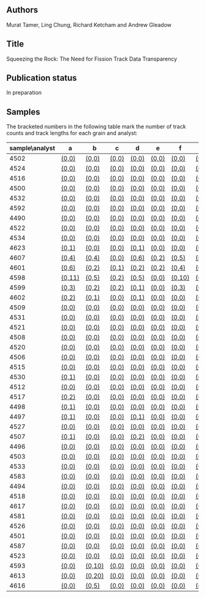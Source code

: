 ## Authors

Murat Tamer, Ling Chung, Richard Ketcham and Andrew Gleadow

## Title 

Squeezing the Rock: The Need for Fission Track Data Transparency

## Publication status

In preparation

## Samples

The bracketed numbers in the following table mark the number of track counts and track lengths for each grain and analyst:

| sample\\analyst |  a | b | c | d | e | f | g | h | i | j | k | l | m | n | o | p | q | r | s | t | u | v | w | x | y | z |
|-----------------|----|---|---|---|---|---|---|---|---|---|---|---|---|---|---|---|---|---|---|---|---|---|---|---|---|---|
4502 | [(0,0)](https://isoplotr.es.ucl.ac.uk/geochron@home/ftc/grain/4502/analyst/a/) | [(0,0)](https://isoplotr.es.ucl.ac.uk/geochron@home/ftc/grain/4502/analyst/NA/) | [(0,0)](https://isoplotr.es.ucl.ac.uk/geochron@home/ftc/grain/4502/analyst/NA/) | [(0,0)](https://isoplotr.es.ucl.ac.uk/geochron@home/ftc/grain/4502/analyst/NA/) | [(0,0)](https://isoplotr.es.ucl.ac.uk/geochron@home/ftc/grain/4502/analyst/NA/) | [(0,0)](https://isoplotr.es.ucl.ac.uk/geochron@home/ftc/grain/4502/analyst/NA/) | [(0,0)](https://isoplotr.es.ucl.ac.uk/geochron@home/ftc/grain/4502/analyst/NA/) | [(0,0)](https://isoplotr.es.ucl.ac.uk/geochron@home/ftc/grain/4502/analyst/NA/) | [(56,0)](https://isoplotr.es.ucl.ac.uk/geochron@home/ftc/grain/4502/analyst/NA/) | [(0,0)](https://isoplotr.es.ucl.ac.uk/geochron@home/ftc/grain/4502/analyst/NA/) | [(0,0)](https://isoplotr.es.ucl.ac.uk/geochron@home/ftc/grain/4502/analyst/NA/) | [(0,0)](https://isoplotr.es.ucl.ac.uk/geochron@home/ftc/grain/4502/analyst/NA/) | [(0,0)](https://isoplotr.es.ucl.ac.uk/geochron@home/ftc/grain/4502/analyst/NA/) | [(0,0)](https://isoplotr.es.ucl.ac.uk/geochron@home/ftc/grain/4502/analyst/NA/) | 
4524 | [(0,0)](https://isoplotr.es.ucl.ac.uk/geochron@home/ftc/grain/4524/analyst/a/) | [(0,0)](https://isoplotr.es.ucl.ac.uk/geochron@home/ftc/grain/4524/analyst/NA/) | [(0,0)](https://isoplotr.es.ucl.ac.uk/geochron@home/ftc/grain/4524/analyst/NA/) | [(0,0)](https://isoplotr.es.ucl.ac.uk/geochron@home/ftc/grain/4524/analyst/NA/) | [(0,0)](https://isoplotr.es.ucl.ac.uk/geochron@home/ftc/grain/4524/analyst/NA/) | [(0,0)](https://isoplotr.es.ucl.ac.uk/geochron@home/ftc/grain/4524/analyst/NA/) | [(0,0)](https://isoplotr.es.ucl.ac.uk/geochron@home/ftc/grain/4524/analyst/NA/) | [(0,0)](https://isoplotr.es.ucl.ac.uk/geochron@home/ftc/grain/4524/analyst/NA/) | [(13,0)](https://isoplotr.es.ucl.ac.uk/geochron@home/ftc/grain/4524/analyst/NA/) | [(0,0)](https://isoplotr.es.ucl.ac.uk/geochron@home/ftc/grain/4524/analyst/NA/) | [(0,0)](https://isoplotr.es.ucl.ac.uk/geochron@home/ftc/grain/4524/analyst/NA/) | [(0,0)](https://isoplotr.es.ucl.ac.uk/geochron@home/ftc/grain/4524/analyst/NA/) | [(0,0)](https://isoplotr.es.ucl.ac.uk/geochron@home/ftc/grain/4524/analyst/NA/) | [(0,0)](https://isoplotr.es.ucl.ac.uk/geochron@home/ftc/grain/4524/analyst/NA/) | 
4516 | [(0,0)](https://isoplotr.es.ucl.ac.uk/geochron@home/ftc/grain/4516/analyst/a/) | [(0,0)](https://isoplotr.es.ucl.ac.uk/geochron@home/ftc/grain/4516/analyst/NA/) | [(0,0)](https://isoplotr.es.ucl.ac.uk/geochron@home/ftc/grain/4516/analyst/NA/) | [(0,0)](https://isoplotr.es.ucl.ac.uk/geochron@home/ftc/grain/4516/analyst/NA/) | [(0,0)](https://isoplotr.es.ucl.ac.uk/geochron@home/ftc/grain/4516/analyst/NA/) | [(0,0)](https://isoplotr.es.ucl.ac.uk/geochron@home/ftc/grain/4516/analyst/NA/) | [(0,0)](https://isoplotr.es.ucl.ac.uk/geochron@home/ftc/grain/4516/analyst/NA/) | [(0,0)](https://isoplotr.es.ucl.ac.uk/geochron@home/ftc/grain/4516/analyst/NA/) | [(52,0)](https://isoplotr.es.ucl.ac.uk/geochron@home/ftc/grain/4516/analyst/NA/) | [(0,0)](https://isoplotr.es.ucl.ac.uk/geochron@home/ftc/grain/4516/analyst/NA/) | [(0,0)](https://isoplotr.es.ucl.ac.uk/geochron@home/ftc/grain/4516/analyst/NA/) | [(0,0)](https://isoplotr.es.ucl.ac.uk/geochron@home/ftc/grain/4516/analyst/NA/) | [(0,0)](https://isoplotr.es.ucl.ac.uk/geochron@home/ftc/grain/4516/analyst/NA/) | [(0,0)](https://isoplotr.es.ucl.ac.uk/geochron@home/ftc/grain/4516/analyst/NA/) | 
4500 | [(0,0)](https://isoplotr.es.ucl.ac.uk/geochron@home/ftc/grain/4500/analyst/a/) | [(0,0)](https://isoplotr.es.ucl.ac.uk/geochron@home/ftc/grain/4500/analyst/NA/) | [(0,0)](https://isoplotr.es.ucl.ac.uk/geochron@home/ftc/grain/4500/analyst/NA/) | [(0,0)](https://isoplotr.es.ucl.ac.uk/geochron@home/ftc/grain/4500/analyst/NA/) | [(0,0)](https://isoplotr.es.ucl.ac.uk/geochron@home/ftc/grain/4500/analyst/NA/) | [(0,0)](https://isoplotr.es.ucl.ac.uk/geochron@home/ftc/grain/4500/analyst/NA/) | [(0,0)](https://isoplotr.es.ucl.ac.uk/geochron@home/ftc/grain/4500/analyst/NA/) | [(0,0)](https://isoplotr.es.ucl.ac.uk/geochron@home/ftc/grain/4500/analyst/NA/) | [(35,0)](https://isoplotr.es.ucl.ac.uk/geochron@home/ftc/grain/4500/analyst/NA/) | [(0,0)](https://isoplotr.es.ucl.ac.uk/geochron@home/ftc/grain/4500/analyst/NA/) | [(0,0)](https://isoplotr.es.ucl.ac.uk/geochron@home/ftc/grain/4500/analyst/NA/) | [(0,0)](https://isoplotr.es.ucl.ac.uk/geochron@home/ftc/grain/4500/analyst/NA/) | [(0,0)](https://isoplotr.es.ucl.ac.uk/geochron@home/ftc/grain/4500/analyst/NA/) | [(0,0)](https://isoplotr.es.ucl.ac.uk/geochron@home/ftc/grain/4500/analyst/NA/) | 
4532 | [(0,0)](https://isoplotr.es.ucl.ac.uk/geochron@home/ftc/grain/4532/analyst/a/) | [(0,0)](https://isoplotr.es.ucl.ac.uk/geochron@home/ftc/grain/4532/analyst/NA/) | [(0,0)](https://isoplotr.es.ucl.ac.uk/geochron@home/ftc/grain/4532/analyst/NA/) | [(0,0)](https://isoplotr.es.ucl.ac.uk/geochron@home/ftc/grain/4532/analyst/NA/) | [(0,0)](https://isoplotr.es.ucl.ac.uk/geochron@home/ftc/grain/4532/analyst/NA/) | [(0,0)](https://isoplotr.es.ucl.ac.uk/geochron@home/ftc/grain/4532/analyst/NA/) | [(0,0)](https://isoplotr.es.ucl.ac.uk/geochron@home/ftc/grain/4532/analyst/NA/) | [(0,0)](https://isoplotr.es.ucl.ac.uk/geochron@home/ftc/grain/4532/analyst/NA/) | [(23,0)](https://isoplotr.es.ucl.ac.uk/geochron@home/ftc/grain/4532/analyst/NA/) | [(0,0)](https://isoplotr.es.ucl.ac.uk/geochron@home/ftc/grain/4532/analyst/NA/) | [(0,0)](https://isoplotr.es.ucl.ac.uk/geochron@home/ftc/grain/4532/analyst/NA/) | [(0,0)](https://isoplotr.es.ucl.ac.uk/geochron@home/ftc/grain/4532/analyst/NA/) | [(0,0)](https://isoplotr.es.ucl.ac.uk/geochron@home/ftc/grain/4532/analyst/NA/) | [(0,0)](https://isoplotr.es.ucl.ac.uk/geochron@home/ftc/grain/4532/analyst/NA/) | 
4592 | [(0,0)](https://isoplotr.es.ucl.ac.uk/geochron@home/ftc/grain/4592/analyst/a/) | [(0,0)](https://isoplotr.es.ucl.ac.uk/geochron@home/ftc/grain/4592/analyst/NA/) | [(0,0)](https://isoplotr.es.ucl.ac.uk/geochron@home/ftc/grain/4592/analyst/NA/) | [(0,0)](https://isoplotr.es.ucl.ac.uk/geochron@home/ftc/grain/4592/analyst/NA/) | [(0,0)](https://isoplotr.es.ucl.ac.uk/geochron@home/ftc/grain/4592/analyst/NA/) | [(0,0)](https://isoplotr.es.ucl.ac.uk/geochron@home/ftc/grain/4592/analyst/NA/) | [(0,0)](https://isoplotr.es.ucl.ac.uk/geochron@home/ftc/grain/4592/analyst/NA/) | [(0,0)](https://isoplotr.es.ucl.ac.uk/geochron@home/ftc/grain/4592/analyst/NA/) | [(38,0)](https://isoplotr.es.ucl.ac.uk/geochron@home/ftc/grain/4592/analyst/NA/) | [(0,0)](https://isoplotr.es.ucl.ac.uk/geochron@home/ftc/grain/4592/analyst/NA/) | [(0,0)](https://isoplotr.es.ucl.ac.uk/geochron@home/ftc/grain/4592/analyst/NA/) | [(0,0)](https://isoplotr.es.ucl.ac.uk/geochron@home/ftc/grain/4592/analyst/NA/) | [(0,0)](https://isoplotr.es.ucl.ac.uk/geochron@home/ftc/grain/4592/analyst/NA/) | [(0,0)](https://isoplotr.es.ucl.ac.uk/geochron@home/ftc/grain/4592/analyst/NA/) | 
4490 | [(0,0)](https://isoplotr.es.ucl.ac.uk/geochron@home/ftc/grain/4490/analyst/a/) | [(0,0)](https://isoplotr.es.ucl.ac.uk/geochron@home/ftc/grain/4490/analyst/NA/) | [(0,0)](https://isoplotr.es.ucl.ac.uk/geochron@home/ftc/grain/4490/analyst/NA/) | [(0,0)](https://isoplotr.es.ucl.ac.uk/geochron@home/ftc/grain/4490/analyst/NA/) | [(0,0)](https://isoplotr.es.ucl.ac.uk/geochron@home/ftc/grain/4490/analyst/NA/) | [(0,0)](https://isoplotr.es.ucl.ac.uk/geochron@home/ftc/grain/4490/analyst/NA/) | [(0,0)](https://isoplotr.es.ucl.ac.uk/geochron@home/ftc/grain/4490/analyst/NA/) | [(0,0)](https://isoplotr.es.ucl.ac.uk/geochron@home/ftc/grain/4490/analyst/NA/) | [(69,0)](https://isoplotr.es.ucl.ac.uk/geochron@home/ftc/grain/4490/analyst/NA/) | [(0,0)](https://isoplotr.es.ucl.ac.uk/geochron@home/ftc/grain/4490/analyst/NA/) | [(0,0)](https://isoplotr.es.ucl.ac.uk/geochron@home/ftc/grain/4490/analyst/NA/) | [(0,0)](https://isoplotr.es.ucl.ac.uk/geochron@home/ftc/grain/4490/analyst/NA/) | [(0,0)](https://isoplotr.es.ucl.ac.uk/geochron@home/ftc/grain/4490/analyst/NA/) | [(0,0)](https://isoplotr.es.ucl.ac.uk/geochron@home/ftc/grain/4490/analyst/NA/) | 
4522 | [(0,0)](https://isoplotr.es.ucl.ac.uk/geochron@home/ftc/grain/4522/analyst/a/) | [(0,0)](https://isoplotr.es.ucl.ac.uk/geochron@home/ftc/grain/4522/analyst/NA/) | [(0,0)](https://isoplotr.es.ucl.ac.uk/geochron@home/ftc/grain/4522/analyst/NA/) | [(0,0)](https://isoplotr.es.ucl.ac.uk/geochron@home/ftc/grain/4522/analyst/NA/) | [(0,0)](https://isoplotr.es.ucl.ac.uk/geochron@home/ftc/grain/4522/analyst/NA/) | [(0,0)](https://isoplotr.es.ucl.ac.uk/geochron@home/ftc/grain/4522/analyst/NA/) | [(0,0)](https://isoplotr.es.ucl.ac.uk/geochron@home/ftc/grain/4522/analyst/NA/) | [(0,0)](https://isoplotr.es.ucl.ac.uk/geochron@home/ftc/grain/4522/analyst/NA/) | [(19,0)](https://isoplotr.es.ucl.ac.uk/geochron@home/ftc/grain/4522/analyst/NA/) | [(0,0)](https://isoplotr.es.ucl.ac.uk/geochron@home/ftc/grain/4522/analyst/NA/) | [(0,0)](https://isoplotr.es.ucl.ac.uk/geochron@home/ftc/grain/4522/analyst/NA/) | [(0,0)](https://isoplotr.es.ucl.ac.uk/geochron@home/ftc/grain/4522/analyst/NA/) | [(0,0)](https://isoplotr.es.ucl.ac.uk/geochron@home/ftc/grain/4522/analyst/NA/) | [(0,0)](https://isoplotr.es.ucl.ac.uk/geochron@home/ftc/grain/4522/analyst/NA/) | 
4534 | [(0,0)](https://isoplotr.es.ucl.ac.uk/geochron@home/ftc/grain/4534/analyst/a/) | [(0,0)](https://isoplotr.es.ucl.ac.uk/geochron@home/ftc/grain/4534/analyst/NA/) | [(0,0)](https://isoplotr.es.ucl.ac.uk/geochron@home/ftc/grain/4534/analyst/NA/) | [(0,0)](https://isoplotr.es.ucl.ac.uk/geochron@home/ftc/grain/4534/analyst/NA/) | [(0,0)](https://isoplotr.es.ucl.ac.uk/geochron@home/ftc/grain/4534/analyst/NA/) | [(0,0)](https://isoplotr.es.ucl.ac.uk/geochron@home/ftc/grain/4534/analyst/NA/) | [(0,0)](https://isoplotr.es.ucl.ac.uk/geochron@home/ftc/grain/4534/analyst/NA/) | [(0,0)](https://isoplotr.es.ucl.ac.uk/geochron@home/ftc/grain/4534/analyst/NA/) | [(43,0)](https://isoplotr.es.ucl.ac.uk/geochron@home/ftc/grain/4534/analyst/NA/) | [(0,0)](https://isoplotr.es.ucl.ac.uk/geochron@home/ftc/grain/4534/analyst/NA/) | [(0,0)](https://isoplotr.es.ucl.ac.uk/geochron@home/ftc/grain/4534/analyst/NA/) | [(0,0)](https://isoplotr.es.ucl.ac.uk/geochron@home/ftc/grain/4534/analyst/NA/) | [(0,0)](https://isoplotr.es.ucl.ac.uk/geochron@home/ftc/grain/4534/analyst/NA/) | [(0,0)](https://isoplotr.es.ucl.ac.uk/geochron@home/ftc/grain/4534/analyst/NA/) | 
4623 | [(0,1)](https://isoplotr.es.ucl.ac.uk/geochron@home/ftc/grain/4623/analyst/a/) | [(0,0)](https://isoplotr.es.ucl.ac.uk/geochron@home/ftc/grain/4623/analyst/NA/) | [(0,0)](https://isoplotr.es.ucl.ac.uk/geochron@home/ftc/grain/4623/analyst/NA/) | [(0,1)](https://isoplotr.es.ucl.ac.uk/geochron@home/ftc/grain/4623/analyst/NA/) | [(0,0)](https://isoplotr.es.ucl.ac.uk/geochron@home/ftc/grain/4623/analyst/NA/) | [(0,0)](https://isoplotr.es.ucl.ac.uk/geochron@home/ftc/grain/4623/analyst/NA/) | [(0,0)](https://isoplotr.es.ucl.ac.uk/geochron@home/ftc/grain/4623/analyst/NA/) | [(0,0)](https://isoplotr.es.ucl.ac.uk/geochron@home/ftc/grain/4623/analyst/NA/) | [(51,0)](https://isoplotr.es.ucl.ac.uk/geochron@home/ftc/grain/4623/analyst/NA/) | [(0,0)](https://isoplotr.es.ucl.ac.uk/geochron@home/ftc/grain/4623/analyst/NA/) | [(0,0)](https://isoplotr.es.ucl.ac.uk/geochron@home/ftc/grain/4623/analyst/NA/) | [(0,0)](https://isoplotr.es.ucl.ac.uk/geochron@home/ftc/grain/4623/analyst/NA/) | [(0,0)](https://isoplotr.es.ucl.ac.uk/geochron@home/ftc/grain/4623/analyst/NA/) | [(0,0)](https://isoplotr.es.ucl.ac.uk/geochron@home/ftc/grain/4623/analyst/NA/) | 
4607 | [(0,4)](https://isoplotr.es.ucl.ac.uk/geochron@home/ftc/grain/4607/analyst/a/) | [(0,4)](https://isoplotr.es.ucl.ac.uk/geochron@home/ftc/grain/4607/analyst/NA/) | [(0,0)](https://isoplotr.es.ucl.ac.uk/geochron@home/ftc/grain/4607/analyst/NA/) | [(0,6)](https://isoplotr.es.ucl.ac.uk/geochron@home/ftc/grain/4607/analyst/NA/) | [(0,2)](https://isoplotr.es.ucl.ac.uk/geochron@home/ftc/grain/4607/analyst/NA/) | [(0,5)](https://isoplotr.es.ucl.ac.uk/geochron@home/ftc/grain/4607/analyst/NA/) | [(0,5)](https://isoplotr.es.ucl.ac.uk/geochron@home/ftc/grain/4607/analyst/NA/) | [(0,7)](https://isoplotr.es.ucl.ac.uk/geochron@home/ftc/grain/4607/analyst/NA/) | [(0,6)](https://isoplotr.es.ucl.ac.uk/geochron@home/ftc/grain/4607/analyst/NA/) | [(0,3)](https://isoplotr.es.ucl.ac.uk/geochron@home/ftc/grain/4607/analyst/NA/) | [(0,23)](https://isoplotr.es.ucl.ac.uk/geochron@home/ftc/grain/4607/analyst/NA/) | [(0,4)](https://isoplotr.es.ucl.ac.uk/geochron@home/ftc/grain/4607/analyst/NA/) | [(0,1)](https://isoplotr.es.ucl.ac.uk/geochron@home/ftc/grain/4607/analyst/NA/) | [(0,10)](https://isoplotr.es.ucl.ac.uk/geochron@home/ftc/grain/4607/analyst/NA/) | 
4601 | [(0,6)](https://isoplotr.es.ucl.ac.uk/geochron@home/ftc/grain/4601/analyst/a/) | [(0,2)](https://isoplotr.es.ucl.ac.uk/geochron@home/ftc/grain/4601/analyst/NA/) | [(0,1)](https://isoplotr.es.ucl.ac.uk/geochron@home/ftc/grain/4601/analyst/NA/) | [(0,2)](https://isoplotr.es.ucl.ac.uk/geochron@home/ftc/grain/4601/analyst/NA/) | [(0,2)](https://isoplotr.es.ucl.ac.uk/geochron@home/ftc/grain/4601/analyst/NA/) | [(0,4)](https://isoplotr.es.ucl.ac.uk/geochron@home/ftc/grain/4601/analyst/NA/) | [(0,3)](https://isoplotr.es.ucl.ac.uk/geochron@home/ftc/grain/4601/analyst/NA/) | [(0,3)](https://isoplotr.es.ucl.ac.uk/geochron@home/ftc/grain/4601/analyst/NA/) | [(0,2)](https://isoplotr.es.ucl.ac.uk/geochron@home/ftc/grain/4601/analyst/NA/) | [(0,1)](https://isoplotr.es.ucl.ac.uk/geochron@home/ftc/grain/4601/analyst/NA/) | [(0,15)](https://isoplotr.es.ucl.ac.uk/geochron@home/ftc/grain/4601/analyst/NA/) | [(0,4)](https://isoplotr.es.ucl.ac.uk/geochron@home/ftc/grain/4601/analyst/NA/) | [(0,1)](https://isoplotr.es.ucl.ac.uk/geochron@home/ftc/grain/4601/analyst/NA/) | [(0,6)](https://isoplotr.es.ucl.ac.uk/geochron@home/ftc/grain/4601/analyst/NA/) | 
4598 | [(0,11)](https://isoplotr.es.ucl.ac.uk/geochron@home/ftc/grain/4598/analyst/a/) | [(0,5)](https://isoplotr.es.ucl.ac.uk/geochron@home/ftc/grain/4598/analyst/NA/) | [(0,2)](https://isoplotr.es.ucl.ac.uk/geochron@home/ftc/grain/4598/analyst/NA/) | [(0,5)](https://isoplotr.es.ucl.ac.uk/geochron@home/ftc/grain/4598/analyst/NA/) | [(0,0)](https://isoplotr.es.ucl.ac.uk/geochron@home/ftc/grain/4598/analyst/NA/) | [(0,10)](https://isoplotr.es.ucl.ac.uk/geochron@home/ftc/grain/4598/analyst/NA/) | [(0,4)](https://isoplotr.es.ucl.ac.uk/geochron@home/ftc/grain/4598/analyst/NA/) | [(0,4)](https://isoplotr.es.ucl.ac.uk/geochron@home/ftc/grain/4598/analyst/NA/) | [(0,3)](https://isoplotr.es.ucl.ac.uk/geochron@home/ftc/grain/4598/analyst/NA/) | [(0,2)](https://isoplotr.es.ucl.ac.uk/geochron@home/ftc/grain/4598/analyst/NA/) | [(0,21)](https://isoplotr.es.ucl.ac.uk/geochron@home/ftc/grain/4598/analyst/NA/) | [(0,5)](https://isoplotr.es.ucl.ac.uk/geochron@home/ftc/grain/4598/analyst/NA/) | [(0,3)](https://isoplotr.es.ucl.ac.uk/geochron@home/ftc/grain/4598/analyst/NA/) | [(0,8)](https://isoplotr.es.ucl.ac.uk/geochron@home/ftc/grain/4598/analyst/NA/) | 
4599 | [(0,3)](https://isoplotr.es.ucl.ac.uk/geochron@home/ftc/grain/4599/analyst/a/) | [(0,2)](https://isoplotr.es.ucl.ac.uk/geochron@home/ftc/grain/4599/analyst/NA/) | [(0,2)](https://isoplotr.es.ucl.ac.uk/geochron@home/ftc/grain/4599/analyst/NA/) | [(0,1)](https://isoplotr.es.ucl.ac.uk/geochron@home/ftc/grain/4599/analyst/NA/) | [(0,0)](https://isoplotr.es.ucl.ac.uk/geochron@home/ftc/grain/4599/analyst/NA/) | [(0,3)](https://isoplotr.es.ucl.ac.uk/geochron@home/ftc/grain/4599/analyst/NA/) | [(0,2)](https://isoplotr.es.ucl.ac.uk/geochron@home/ftc/grain/4599/analyst/NA/) | [(0,2)](https://isoplotr.es.ucl.ac.uk/geochron@home/ftc/grain/4599/analyst/NA/) | [(57,2)](https://isoplotr.es.ucl.ac.uk/geochron@home/ftc/grain/4599/analyst/NA/) | [(0,3)](https://isoplotr.es.ucl.ac.uk/geochron@home/ftc/grain/4599/analyst/NA/) | [(0,0)](https://isoplotr.es.ucl.ac.uk/geochron@home/ftc/grain/4599/analyst/NA/) | [(0,4)](https://isoplotr.es.ucl.ac.uk/geochron@home/ftc/grain/4599/analyst/NA/) | [(0,1)](https://isoplotr.es.ucl.ac.uk/geochron@home/ftc/grain/4599/analyst/NA/) | [(0,3)](https://isoplotr.es.ucl.ac.uk/geochron@home/ftc/grain/4599/analyst/NA/) | 
4602 | [(0,2)](https://isoplotr.es.ucl.ac.uk/geochron@home/ftc/grain/4602/analyst/a/) | [(0,1)](https://isoplotr.es.ucl.ac.uk/geochron@home/ftc/grain/4602/analyst/NA/) | [(0,0)](https://isoplotr.es.ucl.ac.uk/geochron@home/ftc/grain/4602/analyst/NA/) | [(0,1)](https://isoplotr.es.ucl.ac.uk/geochron@home/ftc/grain/4602/analyst/NA/) | [(0,0)](https://isoplotr.es.ucl.ac.uk/geochron@home/ftc/grain/4602/analyst/NA/) | [(0,0)](https://isoplotr.es.ucl.ac.uk/geochron@home/ftc/grain/4602/analyst/NA/) | [(0,1)](https://isoplotr.es.ucl.ac.uk/geochron@home/ftc/grain/4602/analyst/NA/) | [(0,0)](https://isoplotr.es.ucl.ac.uk/geochron@home/ftc/grain/4602/analyst/NA/) | [(152,0)](https://isoplotr.es.ucl.ac.uk/geochron@home/ftc/grain/4602/analyst/NA/) | [(0,0)](https://isoplotr.es.ucl.ac.uk/geochron@home/ftc/grain/4602/analyst/NA/) | [(0,6)](https://isoplotr.es.ucl.ac.uk/geochron@home/ftc/grain/4602/analyst/NA/) | [(0,1)](https://isoplotr.es.ucl.ac.uk/geochron@home/ftc/grain/4602/analyst/NA/) | [(0,0)](https://isoplotr.es.ucl.ac.uk/geochron@home/ftc/grain/4602/analyst/NA/) | [(0,4)](https://isoplotr.es.ucl.ac.uk/geochron@home/ftc/grain/4602/analyst/NA/) | 
4509 | [(0,0)](https://isoplotr.es.ucl.ac.uk/geochron@home/ftc/grain/4509/analyst/a/) | [(0,0)](https://isoplotr.es.ucl.ac.uk/geochron@home/ftc/grain/4509/analyst/NA/) | [(0,0)](https://isoplotr.es.ucl.ac.uk/geochron@home/ftc/grain/4509/analyst/NA/) | [(0,0)](https://isoplotr.es.ucl.ac.uk/geochron@home/ftc/grain/4509/analyst/NA/) | [(0,0)](https://isoplotr.es.ucl.ac.uk/geochron@home/ftc/grain/4509/analyst/NA/) | [(0,0)](https://isoplotr.es.ucl.ac.uk/geochron@home/ftc/grain/4509/analyst/NA/) | [(0,0)](https://isoplotr.es.ucl.ac.uk/geochron@home/ftc/grain/4509/analyst/NA/) | [(0,0)](https://isoplotr.es.ucl.ac.uk/geochron@home/ftc/grain/4509/analyst/NA/) | [(84,0)](https://isoplotr.es.ucl.ac.uk/geochron@home/ftc/grain/4509/analyst/NA/) | [(0,0)](https://isoplotr.es.ucl.ac.uk/geochron@home/ftc/grain/4509/analyst/NA/) | [(0,0)](https://isoplotr.es.ucl.ac.uk/geochron@home/ftc/grain/4509/analyst/NA/) | [(0,0)](https://isoplotr.es.ucl.ac.uk/geochron@home/ftc/grain/4509/analyst/NA/) | [(0,0)](https://isoplotr.es.ucl.ac.uk/geochron@home/ftc/grain/4509/analyst/NA/) | [(0,0)](https://isoplotr.es.ucl.ac.uk/geochron@home/ftc/grain/4509/analyst/NA/) | 
4531 | [(0,0)](https://isoplotr.es.ucl.ac.uk/geochron@home/ftc/grain/4531/analyst/a/) | [(0,0)](https://isoplotr.es.ucl.ac.uk/geochron@home/ftc/grain/4531/analyst/NA/) | [(0,0)](https://isoplotr.es.ucl.ac.uk/geochron@home/ftc/grain/4531/analyst/NA/) | [(0,0)](https://isoplotr.es.ucl.ac.uk/geochron@home/ftc/grain/4531/analyst/NA/) | [(0,0)](https://isoplotr.es.ucl.ac.uk/geochron@home/ftc/grain/4531/analyst/NA/) | [(0,0)](https://isoplotr.es.ucl.ac.uk/geochron@home/ftc/grain/4531/analyst/NA/) | [(0,0)](https://isoplotr.es.ucl.ac.uk/geochron@home/ftc/grain/4531/analyst/NA/) | [(0,0)](https://isoplotr.es.ucl.ac.uk/geochron@home/ftc/grain/4531/analyst/NA/) | [(36,0)](https://isoplotr.es.ucl.ac.uk/geochron@home/ftc/grain/4531/analyst/NA/) | [(0,0)](https://isoplotr.es.ucl.ac.uk/geochron@home/ftc/grain/4531/analyst/NA/) | [(0,0)](https://isoplotr.es.ucl.ac.uk/geochron@home/ftc/grain/4531/analyst/NA/) | [(0,0)](https://isoplotr.es.ucl.ac.uk/geochron@home/ftc/grain/4531/analyst/NA/) | [(0,0)](https://isoplotr.es.ucl.ac.uk/geochron@home/ftc/grain/4531/analyst/NA/) | [(0,0)](https://isoplotr.es.ucl.ac.uk/geochron@home/ftc/grain/4531/analyst/NA/) | 
4521 | [(0,0)](https://isoplotr.es.ucl.ac.uk/geochron@home/ftc/grain/4521/analyst/a/) | [(0,0)](https://isoplotr.es.ucl.ac.uk/geochron@home/ftc/grain/4521/analyst/NA/) | [(0,0)](https://isoplotr.es.ucl.ac.uk/geochron@home/ftc/grain/4521/analyst/NA/) | [(0,0)](https://isoplotr.es.ucl.ac.uk/geochron@home/ftc/grain/4521/analyst/NA/) | [(0,0)](https://isoplotr.es.ucl.ac.uk/geochron@home/ftc/grain/4521/analyst/NA/) | [(0,0)](https://isoplotr.es.ucl.ac.uk/geochron@home/ftc/grain/4521/analyst/NA/) | [(0,0)](https://isoplotr.es.ucl.ac.uk/geochron@home/ftc/grain/4521/analyst/NA/) | [(0,0)](https://isoplotr.es.ucl.ac.uk/geochron@home/ftc/grain/4521/analyst/NA/) | [(27,0)](https://isoplotr.es.ucl.ac.uk/geochron@home/ftc/grain/4521/analyst/NA/) | [(0,0)](https://isoplotr.es.ucl.ac.uk/geochron@home/ftc/grain/4521/analyst/NA/) | [(0,0)](https://isoplotr.es.ucl.ac.uk/geochron@home/ftc/grain/4521/analyst/NA/) | [(0,0)](https://isoplotr.es.ucl.ac.uk/geochron@home/ftc/grain/4521/analyst/NA/) | [(0,0)](https://isoplotr.es.ucl.ac.uk/geochron@home/ftc/grain/4521/analyst/NA/) | [(0,0)](https://isoplotr.es.ucl.ac.uk/geochron@home/ftc/grain/4521/analyst/NA/) | 
4508 | [(0,0)](https://isoplotr.es.ucl.ac.uk/geochron@home/ftc/grain/4508/analyst/a/) | [(0,0)](https://isoplotr.es.ucl.ac.uk/geochron@home/ftc/grain/4508/analyst/NA/) | [(0,0)](https://isoplotr.es.ucl.ac.uk/geochron@home/ftc/grain/4508/analyst/NA/) | [(0,0)](https://isoplotr.es.ucl.ac.uk/geochron@home/ftc/grain/4508/analyst/NA/) | [(0,0)](https://isoplotr.es.ucl.ac.uk/geochron@home/ftc/grain/4508/analyst/NA/) | [(0,0)](https://isoplotr.es.ucl.ac.uk/geochron@home/ftc/grain/4508/analyst/NA/) | [(0,0)](https://isoplotr.es.ucl.ac.uk/geochron@home/ftc/grain/4508/analyst/NA/) | [(0,0)](https://isoplotr.es.ucl.ac.uk/geochron@home/ftc/grain/4508/analyst/NA/) | [(75,0)](https://isoplotr.es.ucl.ac.uk/geochron@home/ftc/grain/4508/analyst/NA/) | [(0,0)](https://isoplotr.es.ucl.ac.uk/geochron@home/ftc/grain/4508/analyst/NA/) | [(0,0)](https://isoplotr.es.ucl.ac.uk/geochron@home/ftc/grain/4508/analyst/NA/) | [(0,0)](https://isoplotr.es.ucl.ac.uk/geochron@home/ftc/grain/4508/analyst/NA/) | [(0,0)](https://isoplotr.es.ucl.ac.uk/geochron@home/ftc/grain/4508/analyst/NA/) | [(0,0)](https://isoplotr.es.ucl.ac.uk/geochron@home/ftc/grain/4508/analyst/NA/) | 
4520 | [(0,0)](https://isoplotr.es.ucl.ac.uk/geochron@home/ftc/grain/4520/analyst/a/) | [(0,0)](https://isoplotr.es.ucl.ac.uk/geochron@home/ftc/grain/4520/analyst/NA/) | [(0,0)](https://isoplotr.es.ucl.ac.uk/geochron@home/ftc/grain/4520/analyst/NA/) | [(0,0)](https://isoplotr.es.ucl.ac.uk/geochron@home/ftc/grain/4520/analyst/NA/) | [(0,0)](https://isoplotr.es.ucl.ac.uk/geochron@home/ftc/grain/4520/analyst/NA/) | [(0,0)](https://isoplotr.es.ucl.ac.uk/geochron@home/ftc/grain/4520/analyst/NA/) | [(0,0)](https://isoplotr.es.ucl.ac.uk/geochron@home/ftc/grain/4520/analyst/NA/) | [(0,0)](https://isoplotr.es.ucl.ac.uk/geochron@home/ftc/grain/4520/analyst/NA/) | [(29,0)](https://isoplotr.es.ucl.ac.uk/geochron@home/ftc/grain/4520/analyst/NA/) | [(0,0)](https://isoplotr.es.ucl.ac.uk/geochron@home/ftc/grain/4520/analyst/NA/) | [(0,0)](https://isoplotr.es.ucl.ac.uk/geochron@home/ftc/grain/4520/analyst/NA/) | [(0,0)](https://isoplotr.es.ucl.ac.uk/geochron@home/ftc/grain/4520/analyst/NA/) | [(0,0)](https://isoplotr.es.ucl.ac.uk/geochron@home/ftc/grain/4520/analyst/NA/) | [(0,0)](https://isoplotr.es.ucl.ac.uk/geochron@home/ftc/grain/4520/analyst/NA/) | 
4506 | [(0,0)](https://isoplotr.es.ucl.ac.uk/geochron@home/ftc/grain/4506/analyst/a/) | [(0,0)](https://isoplotr.es.ucl.ac.uk/geochron@home/ftc/grain/4506/analyst/NA/) | [(0,0)](https://isoplotr.es.ucl.ac.uk/geochron@home/ftc/grain/4506/analyst/NA/) | [(0,0)](https://isoplotr.es.ucl.ac.uk/geochron@home/ftc/grain/4506/analyst/NA/) | [(0,0)](https://isoplotr.es.ucl.ac.uk/geochron@home/ftc/grain/4506/analyst/NA/) | [(0,0)](https://isoplotr.es.ucl.ac.uk/geochron@home/ftc/grain/4506/analyst/NA/) | [(0,0)](https://isoplotr.es.ucl.ac.uk/geochron@home/ftc/grain/4506/analyst/NA/) | [(0,0)](https://isoplotr.es.ucl.ac.uk/geochron@home/ftc/grain/4506/analyst/NA/) | [(53,0)](https://isoplotr.es.ucl.ac.uk/geochron@home/ftc/grain/4506/analyst/NA/) | [(0,0)](https://isoplotr.es.ucl.ac.uk/geochron@home/ftc/grain/4506/analyst/NA/) | [(0,0)](https://isoplotr.es.ucl.ac.uk/geochron@home/ftc/grain/4506/analyst/NA/) | [(0,0)](https://isoplotr.es.ucl.ac.uk/geochron@home/ftc/grain/4506/analyst/NA/) | [(0,0)](https://isoplotr.es.ucl.ac.uk/geochron@home/ftc/grain/4506/analyst/NA/) | [(0,0)](https://isoplotr.es.ucl.ac.uk/geochron@home/ftc/grain/4506/analyst/NA/) | 
4515 | [(0,0)](https://isoplotr.es.ucl.ac.uk/geochron@home/ftc/grain/4515/analyst/a/) | [(0,0)](https://isoplotr.es.ucl.ac.uk/geochron@home/ftc/grain/4515/analyst/NA/) | [(0,0)](https://isoplotr.es.ucl.ac.uk/geochron@home/ftc/grain/4515/analyst/NA/) | [(0,0)](https://isoplotr.es.ucl.ac.uk/geochron@home/ftc/grain/4515/analyst/NA/) | [(0,0)](https://isoplotr.es.ucl.ac.uk/geochron@home/ftc/grain/4515/analyst/NA/) | [(0,0)](https://isoplotr.es.ucl.ac.uk/geochron@home/ftc/grain/4515/analyst/NA/) | [(0,0)](https://isoplotr.es.ucl.ac.uk/geochron@home/ftc/grain/4515/analyst/NA/) | [(0,0)](https://isoplotr.es.ucl.ac.uk/geochron@home/ftc/grain/4515/analyst/NA/) | [(68,0)](https://isoplotr.es.ucl.ac.uk/geochron@home/ftc/grain/4515/analyst/NA/) | [(0,0)](https://isoplotr.es.ucl.ac.uk/geochron@home/ftc/grain/4515/analyst/NA/) | [(0,0)](https://isoplotr.es.ucl.ac.uk/geochron@home/ftc/grain/4515/analyst/NA/) | [(0,0)](https://isoplotr.es.ucl.ac.uk/geochron@home/ftc/grain/4515/analyst/NA/) | [(0,0)](https://isoplotr.es.ucl.ac.uk/geochron@home/ftc/grain/4515/analyst/NA/) | [(0,0)](https://isoplotr.es.ucl.ac.uk/geochron@home/ftc/grain/4515/analyst/NA/) | 
4530 | [(0,1)](https://isoplotr.es.ucl.ac.uk/geochron@home/ftc/grain/4530/analyst/a/) | [(0,0)](https://isoplotr.es.ucl.ac.uk/geochron@home/ftc/grain/4530/analyst/NA/) | [(0,0)](https://isoplotr.es.ucl.ac.uk/geochron@home/ftc/grain/4530/analyst/NA/) | [(0,0)](https://isoplotr.es.ucl.ac.uk/geochron@home/ftc/grain/4530/analyst/NA/) | [(0,0)](https://isoplotr.es.ucl.ac.uk/geochron@home/ftc/grain/4530/analyst/NA/) | [(0,0)](https://isoplotr.es.ucl.ac.uk/geochron@home/ftc/grain/4530/analyst/NA/) | [(0,0)](https://isoplotr.es.ucl.ac.uk/geochron@home/ftc/grain/4530/analyst/NA/) | [(0,0)](https://isoplotr.es.ucl.ac.uk/geochron@home/ftc/grain/4530/analyst/NA/) | [(59,0)](https://isoplotr.es.ucl.ac.uk/geochron@home/ftc/grain/4530/analyst/NA/) | [(0,0)](https://isoplotr.es.ucl.ac.uk/geochron@home/ftc/grain/4530/analyst/NA/) | [(0,0)](https://isoplotr.es.ucl.ac.uk/geochron@home/ftc/grain/4530/analyst/NA/) | [(0,0)](https://isoplotr.es.ucl.ac.uk/geochron@home/ftc/grain/4530/analyst/NA/) | [(0,0)](https://isoplotr.es.ucl.ac.uk/geochron@home/ftc/grain/4530/analyst/NA/) | [(0,0)](https://isoplotr.es.ucl.ac.uk/geochron@home/ftc/grain/4530/analyst/NA/) | 
4512 | [(0,0)](https://isoplotr.es.ucl.ac.uk/geochron@home/ftc/grain/4512/analyst/a/) | [(0,0)](https://isoplotr.es.ucl.ac.uk/geochron@home/ftc/grain/4512/analyst/NA/) | [(0,0)](https://isoplotr.es.ucl.ac.uk/geochron@home/ftc/grain/4512/analyst/NA/) | [(0,0)](https://isoplotr.es.ucl.ac.uk/geochron@home/ftc/grain/4512/analyst/NA/) | [(0,0)](https://isoplotr.es.ucl.ac.uk/geochron@home/ftc/grain/4512/analyst/NA/) | [(0,0)](https://isoplotr.es.ucl.ac.uk/geochron@home/ftc/grain/4512/analyst/NA/) | [(0,0)](https://isoplotr.es.ucl.ac.uk/geochron@home/ftc/grain/4512/analyst/NA/) | [(0,0)](https://isoplotr.es.ucl.ac.uk/geochron@home/ftc/grain/4512/analyst/NA/) | [(24,0)](https://isoplotr.es.ucl.ac.uk/geochron@home/ftc/grain/4512/analyst/NA/) | [(0,0)](https://isoplotr.es.ucl.ac.uk/geochron@home/ftc/grain/4512/analyst/NA/) | [(0,0)](https://isoplotr.es.ucl.ac.uk/geochron@home/ftc/grain/4512/analyst/NA/) | [(0,0)](https://isoplotr.es.ucl.ac.uk/geochron@home/ftc/grain/4512/analyst/NA/) | [(0,0)](https://isoplotr.es.ucl.ac.uk/geochron@home/ftc/grain/4512/analyst/NA/) | [(0,0)](https://isoplotr.es.ucl.ac.uk/geochron@home/ftc/grain/4512/analyst/NA/) | 
4517 | [(0,2)](https://isoplotr.es.ucl.ac.uk/geochron@home/ftc/grain/4517/analyst/a/) | [(0,0)](https://isoplotr.es.ucl.ac.uk/geochron@home/ftc/grain/4517/analyst/NA/) | [(0,0)](https://isoplotr.es.ucl.ac.uk/geochron@home/ftc/grain/4517/analyst/NA/) | [(0,0)](https://isoplotr.es.ucl.ac.uk/geochron@home/ftc/grain/4517/analyst/NA/) | [(0,0)](https://isoplotr.es.ucl.ac.uk/geochron@home/ftc/grain/4517/analyst/NA/) | [(0,0)](https://isoplotr.es.ucl.ac.uk/geochron@home/ftc/grain/4517/analyst/NA/) | [(0,0)](https://isoplotr.es.ucl.ac.uk/geochron@home/ftc/grain/4517/analyst/NA/) | [(0,1)](https://isoplotr.es.ucl.ac.uk/geochron@home/ftc/grain/4517/analyst/NA/) | [(36,1)](https://isoplotr.es.ucl.ac.uk/geochron@home/ftc/grain/4517/analyst/NA/) | [(0,0)](https://isoplotr.es.ucl.ac.uk/geochron@home/ftc/grain/4517/analyst/NA/) | [(0,0)](https://isoplotr.es.ucl.ac.uk/geochron@home/ftc/grain/4517/analyst/NA/) | [(0,0)](https://isoplotr.es.ucl.ac.uk/geochron@home/ftc/grain/4517/analyst/NA/) | [(0,0)](https://isoplotr.es.ucl.ac.uk/geochron@home/ftc/grain/4517/analyst/NA/) | [(0,0)](https://isoplotr.es.ucl.ac.uk/geochron@home/ftc/grain/4517/analyst/NA/) | 
4498 | [(0,1)](https://isoplotr.es.ucl.ac.uk/geochron@home/ftc/grain/4498/analyst/a/) | [(0,0)](https://isoplotr.es.ucl.ac.uk/geochron@home/ftc/grain/4498/analyst/NA/) | [(0,0)](https://isoplotr.es.ucl.ac.uk/geochron@home/ftc/grain/4498/analyst/NA/) | [(0,0)](https://isoplotr.es.ucl.ac.uk/geochron@home/ftc/grain/4498/analyst/NA/) | [(0,0)](https://isoplotr.es.ucl.ac.uk/geochron@home/ftc/grain/4498/analyst/NA/) | [(0,0)](https://isoplotr.es.ucl.ac.uk/geochron@home/ftc/grain/4498/analyst/NA/) | [(0,0)](https://isoplotr.es.ucl.ac.uk/geochron@home/ftc/grain/4498/analyst/NA/) | [(0,0)](https://isoplotr.es.ucl.ac.uk/geochron@home/ftc/grain/4498/analyst/NA/) | [(158,0)](https://isoplotr.es.ucl.ac.uk/geochron@home/ftc/grain/4498/analyst/NA/) | [(0,0)](https://isoplotr.es.ucl.ac.uk/geochron@home/ftc/grain/4498/analyst/NA/) | [(0,0)](https://isoplotr.es.ucl.ac.uk/geochron@home/ftc/grain/4498/analyst/NA/) | [(0,0)](https://isoplotr.es.ucl.ac.uk/geochron@home/ftc/grain/4498/analyst/NA/) | [(0,0)](https://isoplotr.es.ucl.ac.uk/geochron@home/ftc/grain/4498/analyst/NA/) | [(0,0)](https://isoplotr.es.ucl.ac.uk/geochron@home/ftc/grain/4498/analyst/NA/) | 
4497 | [(0,1)](https://isoplotr.es.ucl.ac.uk/geochron@home/ftc/grain/4497/analyst/a/) | [(0,0)](https://isoplotr.es.ucl.ac.uk/geochron@home/ftc/grain/4497/analyst/NA/) | [(0,0)](https://isoplotr.es.ucl.ac.uk/geochron@home/ftc/grain/4497/analyst/NA/) | [(0,1)](https://isoplotr.es.ucl.ac.uk/geochron@home/ftc/grain/4497/analyst/NA/) | [(0,0)](https://isoplotr.es.ucl.ac.uk/geochron@home/ftc/grain/4497/analyst/NA/) | [(0,0)](https://isoplotr.es.ucl.ac.uk/geochron@home/ftc/grain/4497/analyst/NA/) | [(0,1)](https://isoplotr.es.ucl.ac.uk/geochron@home/ftc/grain/4497/analyst/NA/) | [(0,0)](https://isoplotr.es.ucl.ac.uk/geochron@home/ftc/grain/4497/analyst/NA/) | [(117,1)](https://isoplotr.es.ucl.ac.uk/geochron@home/ftc/grain/4497/analyst/NA/) | [(0,0)](https://isoplotr.es.ucl.ac.uk/geochron@home/ftc/grain/4497/analyst/NA/) | [(0,0)](https://isoplotr.es.ucl.ac.uk/geochron@home/ftc/grain/4497/analyst/NA/) | [(0,0)](https://isoplotr.es.ucl.ac.uk/geochron@home/ftc/grain/4497/analyst/NA/) | [(0,1)](https://isoplotr.es.ucl.ac.uk/geochron@home/ftc/grain/4497/analyst/NA/) | [(0,0)](https://isoplotr.es.ucl.ac.uk/geochron@home/ftc/grain/4497/analyst/NA/) | 
4527 | [(0,0)](https://isoplotr.es.ucl.ac.uk/geochron@home/ftc/grain/4527/analyst/a/) | [(0,0)](https://isoplotr.es.ucl.ac.uk/geochron@home/ftc/grain/4527/analyst/NA/) | [(0,0)](https://isoplotr.es.ucl.ac.uk/geochron@home/ftc/grain/4527/analyst/NA/) | [(0,0)](https://isoplotr.es.ucl.ac.uk/geochron@home/ftc/grain/4527/analyst/NA/) | [(0,0)](https://isoplotr.es.ucl.ac.uk/geochron@home/ftc/grain/4527/analyst/NA/) | [(0,0)](https://isoplotr.es.ucl.ac.uk/geochron@home/ftc/grain/4527/analyst/NA/) | [(0,0)](https://isoplotr.es.ucl.ac.uk/geochron@home/ftc/grain/4527/analyst/NA/) | [(0,0)](https://isoplotr.es.ucl.ac.uk/geochron@home/ftc/grain/4527/analyst/NA/) | [(118,0)](https://isoplotr.es.ucl.ac.uk/geochron@home/ftc/grain/4527/analyst/NA/) | [(0,0)](https://isoplotr.es.ucl.ac.uk/geochron@home/ftc/grain/4527/analyst/NA/) | [(0,0)](https://isoplotr.es.ucl.ac.uk/geochron@home/ftc/grain/4527/analyst/NA/) | [(0,0)](https://isoplotr.es.ucl.ac.uk/geochron@home/ftc/grain/4527/analyst/NA/) | [(0,0)](https://isoplotr.es.ucl.ac.uk/geochron@home/ftc/grain/4527/analyst/NA/) | [(0,0)](https://isoplotr.es.ucl.ac.uk/geochron@home/ftc/grain/4527/analyst/NA/) | 
4507 | [(0,1)](https://isoplotr.es.ucl.ac.uk/geochron@home/ftc/grain/4507/analyst/a/) | [(0,0)](https://isoplotr.es.ucl.ac.uk/geochron@home/ftc/grain/4507/analyst/NA/) | [(0,0)](https://isoplotr.es.ucl.ac.uk/geochron@home/ftc/grain/4507/analyst/NA/) | [(0,2)](https://isoplotr.es.ucl.ac.uk/geochron@home/ftc/grain/4507/analyst/NA/) | [(0,0)](https://isoplotr.es.ucl.ac.uk/geochron@home/ftc/grain/4507/analyst/NA/) | [(0,0)](https://isoplotr.es.ucl.ac.uk/geochron@home/ftc/grain/4507/analyst/NA/) | [(0,2)](https://isoplotr.es.ucl.ac.uk/geochron@home/ftc/grain/4507/analyst/NA/) | [(0,0)](https://isoplotr.es.ucl.ac.uk/geochron@home/ftc/grain/4507/analyst/NA/) | [(130,1)](https://isoplotr.es.ucl.ac.uk/geochron@home/ftc/grain/4507/analyst/NA/) | [(0,1)](https://isoplotr.es.ucl.ac.uk/geochron@home/ftc/grain/4507/analyst/NA/) | [(0,0)](https://isoplotr.es.ucl.ac.uk/geochron@home/ftc/grain/4507/analyst/NA/) | [(0,0)](https://isoplotr.es.ucl.ac.uk/geochron@home/ftc/grain/4507/analyst/NA/) | [(0,1)](https://isoplotr.es.ucl.ac.uk/geochron@home/ftc/grain/4507/analyst/NA/) | [(0,0)](https://isoplotr.es.ucl.ac.uk/geochron@home/ftc/grain/4507/analyst/NA/) | 
4496 | [(0,0)](https://isoplotr.es.ucl.ac.uk/geochron@home/ftc/grain/4496/analyst/a/) | [(0,0)](https://isoplotr.es.ucl.ac.uk/geochron@home/ftc/grain/4496/analyst/NA/) | [(0,0)](https://isoplotr.es.ucl.ac.uk/geochron@home/ftc/grain/4496/analyst/NA/) | [(0,0)](https://isoplotr.es.ucl.ac.uk/geochron@home/ftc/grain/4496/analyst/NA/) | [(0,0)](https://isoplotr.es.ucl.ac.uk/geochron@home/ftc/grain/4496/analyst/NA/) | [(0,0)](https://isoplotr.es.ucl.ac.uk/geochron@home/ftc/grain/4496/analyst/NA/) | [(0,0)](https://isoplotr.es.ucl.ac.uk/geochron@home/ftc/grain/4496/analyst/NA/) | [(0,0)](https://isoplotr.es.ucl.ac.uk/geochron@home/ftc/grain/4496/analyst/NA/) | [(65,0)](https://isoplotr.es.ucl.ac.uk/geochron@home/ftc/grain/4496/analyst/NA/) | [(0,0)](https://isoplotr.es.ucl.ac.uk/geochron@home/ftc/grain/4496/analyst/NA/) | [(0,0)](https://isoplotr.es.ucl.ac.uk/geochron@home/ftc/grain/4496/analyst/NA/) | [(0,0)](https://isoplotr.es.ucl.ac.uk/geochron@home/ftc/grain/4496/analyst/NA/) | [(0,0)](https://isoplotr.es.ucl.ac.uk/geochron@home/ftc/grain/4496/analyst/NA/) | [(0,0)](https://isoplotr.es.ucl.ac.uk/geochron@home/ftc/grain/4496/analyst/NA/) | 
4503 | [(0,0)](https://isoplotr.es.ucl.ac.uk/geochron@home/ftc/grain/4503/analyst/a/) | [(0,0)](https://isoplotr.es.ucl.ac.uk/geochron@home/ftc/grain/4503/analyst/NA/) | [(0,0)](https://isoplotr.es.ucl.ac.uk/geochron@home/ftc/grain/4503/analyst/NA/) | [(0,0)](https://isoplotr.es.ucl.ac.uk/geochron@home/ftc/grain/4503/analyst/NA/) | [(0,0)](https://isoplotr.es.ucl.ac.uk/geochron@home/ftc/grain/4503/analyst/NA/) | [(0,0)](https://isoplotr.es.ucl.ac.uk/geochron@home/ftc/grain/4503/analyst/NA/) | [(0,0)](https://isoplotr.es.ucl.ac.uk/geochron@home/ftc/grain/4503/analyst/NA/) | [(0,0)](https://isoplotr.es.ucl.ac.uk/geochron@home/ftc/grain/4503/analyst/NA/) | [(29,0)](https://isoplotr.es.ucl.ac.uk/geochron@home/ftc/grain/4503/analyst/NA/) | [(0,0)](https://isoplotr.es.ucl.ac.uk/geochron@home/ftc/grain/4503/analyst/NA/) | [(0,0)](https://isoplotr.es.ucl.ac.uk/geochron@home/ftc/grain/4503/analyst/NA/) | [(0,0)](https://isoplotr.es.ucl.ac.uk/geochron@home/ftc/grain/4503/analyst/NA/) | [(0,0)](https://isoplotr.es.ucl.ac.uk/geochron@home/ftc/grain/4503/analyst/NA/) | [(0,0)](https://isoplotr.es.ucl.ac.uk/geochron@home/ftc/grain/4503/analyst/NA/) | 
4533 | [(0,0)](https://isoplotr.es.ucl.ac.uk/geochron@home/ftc/grain/4533/analyst/a/) | [(0,0)](https://isoplotr.es.ucl.ac.uk/geochron@home/ftc/grain/4533/analyst/NA/) | [(0,0)](https://isoplotr.es.ucl.ac.uk/geochron@home/ftc/grain/4533/analyst/NA/) | [(0,0)](https://isoplotr.es.ucl.ac.uk/geochron@home/ftc/grain/4533/analyst/NA/) | [(0,0)](https://isoplotr.es.ucl.ac.uk/geochron@home/ftc/grain/4533/analyst/NA/) | [(0,0)](https://isoplotr.es.ucl.ac.uk/geochron@home/ftc/grain/4533/analyst/NA/) | [(0,0)](https://isoplotr.es.ucl.ac.uk/geochron@home/ftc/grain/4533/analyst/NA/) | [(0,0)](https://isoplotr.es.ucl.ac.uk/geochron@home/ftc/grain/4533/analyst/NA/) | [(42,0)](https://isoplotr.es.ucl.ac.uk/geochron@home/ftc/grain/4533/analyst/NA/) | [(0,0)](https://isoplotr.es.ucl.ac.uk/geochron@home/ftc/grain/4533/analyst/NA/) | [(0,0)](https://isoplotr.es.ucl.ac.uk/geochron@home/ftc/grain/4533/analyst/NA/) | [(0,0)](https://isoplotr.es.ucl.ac.uk/geochron@home/ftc/grain/4533/analyst/NA/) | [(0,0)](https://isoplotr.es.ucl.ac.uk/geochron@home/ftc/grain/4533/analyst/NA/) | [(0,0)](https://isoplotr.es.ucl.ac.uk/geochron@home/ftc/grain/4533/analyst/NA/) | 
4583 | [(0,0)](https://isoplotr.es.ucl.ac.uk/geochron@home/ftc/grain/4583/analyst/a/) | [(0,0)](https://isoplotr.es.ucl.ac.uk/geochron@home/ftc/grain/4583/analyst/NA/) | [(0,0)](https://isoplotr.es.ucl.ac.uk/geochron@home/ftc/grain/4583/analyst/NA/) | [(0,0)](https://isoplotr.es.ucl.ac.uk/geochron@home/ftc/grain/4583/analyst/NA/) | [(0,0)](https://isoplotr.es.ucl.ac.uk/geochron@home/ftc/grain/4583/analyst/NA/) | [(0,0)](https://isoplotr.es.ucl.ac.uk/geochron@home/ftc/grain/4583/analyst/NA/) | [(0,0)](https://isoplotr.es.ucl.ac.uk/geochron@home/ftc/grain/4583/analyst/NA/) | [(0,0)](https://isoplotr.es.ucl.ac.uk/geochron@home/ftc/grain/4583/analyst/NA/) | [(48,0)](https://isoplotr.es.ucl.ac.uk/geochron@home/ftc/grain/4583/analyst/NA/) | [(0,0)](https://isoplotr.es.ucl.ac.uk/geochron@home/ftc/grain/4583/analyst/NA/) | [(0,0)](https://isoplotr.es.ucl.ac.uk/geochron@home/ftc/grain/4583/analyst/NA/) | [(0,0)](https://isoplotr.es.ucl.ac.uk/geochron@home/ftc/grain/4583/analyst/NA/) | [(0,0)](https://isoplotr.es.ucl.ac.uk/geochron@home/ftc/grain/4583/analyst/NA/) | [(0,0)](https://isoplotr.es.ucl.ac.uk/geochron@home/ftc/grain/4583/analyst/NA/) | 
4494 | [(0,0)](https://isoplotr.es.ucl.ac.uk/geochron@home/ftc/grain/4494/analyst/a/) | [(0,0)](https://isoplotr.es.ucl.ac.uk/geochron@home/ftc/grain/4494/analyst/NA/) | [(0,0)](https://isoplotr.es.ucl.ac.uk/geochron@home/ftc/grain/4494/analyst/NA/) | [(0,0)](https://isoplotr.es.ucl.ac.uk/geochron@home/ftc/grain/4494/analyst/NA/) | [(0,0)](https://isoplotr.es.ucl.ac.uk/geochron@home/ftc/grain/4494/analyst/NA/) | [(0,0)](https://isoplotr.es.ucl.ac.uk/geochron@home/ftc/grain/4494/analyst/NA/) | [(0,0)](https://isoplotr.es.ucl.ac.uk/geochron@home/ftc/grain/4494/analyst/NA/) | [(0,0)](https://isoplotr.es.ucl.ac.uk/geochron@home/ftc/grain/4494/analyst/NA/) | [(18,0)](https://isoplotr.es.ucl.ac.uk/geochron@home/ftc/grain/4494/analyst/NA/) | [(0,0)](https://isoplotr.es.ucl.ac.uk/geochron@home/ftc/grain/4494/analyst/NA/) | [(0,0)](https://isoplotr.es.ucl.ac.uk/geochron@home/ftc/grain/4494/analyst/NA/) | [(0,0)](https://isoplotr.es.ucl.ac.uk/geochron@home/ftc/grain/4494/analyst/NA/) | [(0,0)](https://isoplotr.es.ucl.ac.uk/geochron@home/ftc/grain/4494/analyst/NA/) | [(0,0)](https://isoplotr.es.ucl.ac.uk/geochron@home/ftc/grain/4494/analyst/NA/) | 
4518 | [(0,0)](https://isoplotr.es.ucl.ac.uk/geochron@home/ftc/grain/4518/analyst/a/) | [(0,0)](https://isoplotr.es.ucl.ac.uk/geochron@home/ftc/grain/4518/analyst/NA/) | [(0,0)](https://isoplotr.es.ucl.ac.uk/geochron@home/ftc/grain/4518/analyst/NA/) | [(0,0)](https://isoplotr.es.ucl.ac.uk/geochron@home/ftc/grain/4518/analyst/NA/) | [(0,0)](https://isoplotr.es.ucl.ac.uk/geochron@home/ftc/grain/4518/analyst/NA/) | [(0,0)](https://isoplotr.es.ucl.ac.uk/geochron@home/ftc/grain/4518/analyst/NA/) | [(0,0)](https://isoplotr.es.ucl.ac.uk/geochron@home/ftc/grain/4518/analyst/NA/) | [(0,0)](https://isoplotr.es.ucl.ac.uk/geochron@home/ftc/grain/4518/analyst/NA/) | [(11,0)](https://isoplotr.es.ucl.ac.uk/geochron@home/ftc/grain/4518/analyst/NA/) | [(0,0)](https://isoplotr.es.ucl.ac.uk/geochron@home/ftc/grain/4518/analyst/NA/) | [(0,0)](https://isoplotr.es.ucl.ac.uk/geochron@home/ftc/grain/4518/analyst/NA/) | [(0,0)](https://isoplotr.es.ucl.ac.uk/geochron@home/ftc/grain/4518/analyst/NA/) | [(0,0)](https://isoplotr.es.ucl.ac.uk/geochron@home/ftc/grain/4518/analyst/NA/) | [(0,0)](https://isoplotr.es.ucl.ac.uk/geochron@home/ftc/grain/4518/analyst/NA/) | 
4617 | [(0,0)](https://isoplotr.es.ucl.ac.uk/geochron@home/ftc/grain/4617/analyst/a/) | [(0,0)](https://isoplotr.es.ucl.ac.uk/geochron@home/ftc/grain/4617/analyst/NA/) | [(0,0)](https://isoplotr.es.ucl.ac.uk/geochron@home/ftc/grain/4617/analyst/NA/) | [(0,0)](https://isoplotr.es.ucl.ac.uk/geochron@home/ftc/grain/4617/analyst/NA/) | [(0,0)](https://isoplotr.es.ucl.ac.uk/geochron@home/ftc/grain/4617/analyst/NA/) | [(0,0)](https://isoplotr.es.ucl.ac.uk/geochron@home/ftc/grain/4617/analyst/NA/) | [(0,0)](https://isoplotr.es.ucl.ac.uk/geochron@home/ftc/grain/4617/analyst/NA/) | [(0,0)](https://isoplotr.es.ucl.ac.uk/geochron@home/ftc/grain/4617/analyst/NA/) | [(7,0)](https://isoplotr.es.ucl.ac.uk/geochron@home/ftc/grain/4617/analyst/NA/) | [(0,0)](https://isoplotr.es.ucl.ac.uk/geochron@home/ftc/grain/4617/analyst/NA/) | [(0,0)](https://isoplotr.es.ucl.ac.uk/geochron@home/ftc/grain/4617/analyst/NA/) | [(0,0)](https://isoplotr.es.ucl.ac.uk/geochron@home/ftc/grain/4617/analyst/NA/) | [(0,0)](https://isoplotr.es.ucl.ac.uk/geochron@home/ftc/grain/4617/analyst/NA/) | [(0,0)](https://isoplotr.es.ucl.ac.uk/geochron@home/ftc/grain/4617/analyst/NA/) | 
4581 | [(0,0)](https://isoplotr.es.ucl.ac.uk/geochron@home/ftc/grain/4581/analyst/a/) | [(0,0)](https://isoplotr.es.ucl.ac.uk/geochron@home/ftc/grain/4581/analyst/NA/) | [(0,0)](https://isoplotr.es.ucl.ac.uk/geochron@home/ftc/grain/4581/analyst/NA/) | [(0,0)](https://isoplotr.es.ucl.ac.uk/geochron@home/ftc/grain/4581/analyst/NA/) | [(0,0)](https://isoplotr.es.ucl.ac.uk/geochron@home/ftc/grain/4581/analyst/NA/) | [(0,0)](https://isoplotr.es.ucl.ac.uk/geochron@home/ftc/grain/4581/analyst/NA/) | [(0,0)](https://isoplotr.es.ucl.ac.uk/geochron@home/ftc/grain/4581/analyst/NA/) | [(0,0)](https://isoplotr.es.ucl.ac.uk/geochron@home/ftc/grain/4581/analyst/NA/) | [(6,0)](https://isoplotr.es.ucl.ac.uk/geochron@home/ftc/grain/4581/analyst/NA/) | [(0,0)](https://isoplotr.es.ucl.ac.uk/geochron@home/ftc/grain/4581/analyst/NA/) | [(0,0)](https://isoplotr.es.ucl.ac.uk/geochron@home/ftc/grain/4581/analyst/NA/) | [(0,0)](https://isoplotr.es.ucl.ac.uk/geochron@home/ftc/grain/4581/analyst/NA/) | [(0,0)](https://isoplotr.es.ucl.ac.uk/geochron@home/ftc/grain/4581/analyst/NA/) | [(0,0)](https://isoplotr.es.ucl.ac.uk/geochron@home/ftc/grain/4581/analyst/NA/) | 
4526 | [(0,0)](https://isoplotr.es.ucl.ac.uk/geochron@home/ftc/grain/4526/analyst/a/) | [(0,0)](https://isoplotr.es.ucl.ac.uk/geochron@home/ftc/grain/4526/analyst/NA/) | [(0,0)](https://isoplotr.es.ucl.ac.uk/geochron@home/ftc/grain/4526/analyst/NA/) | [(0,0)](https://isoplotr.es.ucl.ac.uk/geochron@home/ftc/grain/4526/analyst/NA/) | [(0,0)](https://isoplotr.es.ucl.ac.uk/geochron@home/ftc/grain/4526/analyst/NA/) | [(0,0)](https://isoplotr.es.ucl.ac.uk/geochron@home/ftc/grain/4526/analyst/NA/) | [(0,0)](https://isoplotr.es.ucl.ac.uk/geochron@home/ftc/grain/4526/analyst/NA/) | [(0,0)](https://isoplotr.es.ucl.ac.uk/geochron@home/ftc/grain/4526/analyst/NA/) | [(14,0)](https://isoplotr.es.ucl.ac.uk/geochron@home/ftc/grain/4526/analyst/NA/) | [(0,0)](https://isoplotr.es.ucl.ac.uk/geochron@home/ftc/grain/4526/analyst/NA/) | [(0,1)](https://isoplotr.es.ucl.ac.uk/geochron@home/ftc/grain/4526/analyst/NA/) | [(0,0)](https://isoplotr.es.ucl.ac.uk/geochron@home/ftc/grain/4526/analyst/NA/) | [(0,0)](https://isoplotr.es.ucl.ac.uk/geochron@home/ftc/grain/4526/analyst/NA/) | [(0,0)](https://isoplotr.es.ucl.ac.uk/geochron@home/ftc/grain/4526/analyst/NA/) | 
4501 | [(0,0)](https://isoplotr.es.ucl.ac.uk/geochron@home/ftc/grain/4501/analyst/a/) | [(0,0)](https://isoplotr.es.ucl.ac.uk/geochron@home/ftc/grain/4501/analyst/NA/) | [(0,0)](https://isoplotr.es.ucl.ac.uk/geochron@home/ftc/grain/4501/analyst/NA/) | [(0,0)](https://isoplotr.es.ucl.ac.uk/geochron@home/ftc/grain/4501/analyst/NA/) | [(0,0)](https://isoplotr.es.ucl.ac.uk/geochron@home/ftc/grain/4501/analyst/NA/) | [(0,0)](https://isoplotr.es.ucl.ac.uk/geochron@home/ftc/grain/4501/analyst/NA/) | [(0,0)](https://isoplotr.es.ucl.ac.uk/geochron@home/ftc/grain/4501/analyst/NA/) | [(0,0)](https://isoplotr.es.ucl.ac.uk/geochron@home/ftc/grain/4501/analyst/NA/) | [(31,0)](https://isoplotr.es.ucl.ac.uk/geochron@home/ftc/grain/4501/analyst/NA/) | [(0,0)](https://isoplotr.es.ucl.ac.uk/geochron@home/ftc/grain/4501/analyst/NA/) | [(0,0)](https://isoplotr.es.ucl.ac.uk/geochron@home/ftc/grain/4501/analyst/NA/) | [(0,0)](https://isoplotr.es.ucl.ac.uk/geochron@home/ftc/grain/4501/analyst/NA/) | [(0,0)](https://isoplotr.es.ucl.ac.uk/geochron@home/ftc/grain/4501/analyst/NA/) | [(0,0)](https://isoplotr.es.ucl.ac.uk/geochron@home/ftc/grain/4501/analyst/NA/) | 
4587 | [(0,0)](https://isoplotr.es.ucl.ac.uk/geochron@home/ftc/grain/4587/analyst/a/) | [(0,0)](https://isoplotr.es.ucl.ac.uk/geochron@home/ftc/grain/4587/analyst/NA/) | [(0,0)](https://isoplotr.es.ucl.ac.uk/geochron@home/ftc/grain/4587/analyst/NA/) | [(0,0)](https://isoplotr.es.ucl.ac.uk/geochron@home/ftc/grain/4587/analyst/NA/) | [(0,0)](https://isoplotr.es.ucl.ac.uk/geochron@home/ftc/grain/4587/analyst/NA/) | [(0,0)](https://isoplotr.es.ucl.ac.uk/geochron@home/ftc/grain/4587/analyst/NA/) | [(0,0)](https://isoplotr.es.ucl.ac.uk/geochron@home/ftc/grain/4587/analyst/NA/) | [(0,0)](https://isoplotr.es.ucl.ac.uk/geochron@home/ftc/grain/4587/analyst/NA/) | [(14,0)](https://isoplotr.es.ucl.ac.uk/geochron@home/ftc/grain/4587/analyst/NA/) | [(0,0)](https://isoplotr.es.ucl.ac.uk/geochron@home/ftc/grain/4587/analyst/NA/) | [(0,0)](https://isoplotr.es.ucl.ac.uk/geochron@home/ftc/grain/4587/analyst/NA/) | [(0,0)](https://isoplotr.es.ucl.ac.uk/geochron@home/ftc/grain/4587/analyst/NA/) | [(0,0)](https://isoplotr.es.ucl.ac.uk/geochron@home/ftc/grain/4587/analyst/NA/) | [(0,0)](https://isoplotr.es.ucl.ac.uk/geochron@home/ftc/grain/4587/analyst/NA/) | 
4523 | [(0,0)](https://isoplotr.es.ucl.ac.uk/geochron@home/ftc/grain/4523/analyst/a/) | [(0,0)](https://isoplotr.es.ucl.ac.uk/geochron@home/ftc/grain/4523/analyst/NA/) | [(0,0)](https://isoplotr.es.ucl.ac.uk/geochron@home/ftc/grain/4523/analyst/NA/) | [(0,0)](https://isoplotr.es.ucl.ac.uk/geochron@home/ftc/grain/4523/analyst/NA/) | [(0,0)](https://isoplotr.es.ucl.ac.uk/geochron@home/ftc/grain/4523/analyst/NA/) | [(0,0)](https://isoplotr.es.ucl.ac.uk/geochron@home/ftc/grain/4523/analyst/NA/) | [(0,0)](https://isoplotr.es.ucl.ac.uk/geochron@home/ftc/grain/4523/analyst/NA/) | [(0,0)](https://isoplotr.es.ucl.ac.uk/geochron@home/ftc/grain/4523/analyst/NA/) | [(25,0)](https://isoplotr.es.ucl.ac.uk/geochron@home/ftc/grain/4523/analyst/NA/) | [(0,0)](https://isoplotr.es.ucl.ac.uk/geochron@home/ftc/grain/4523/analyst/NA/) | [(0,1)](https://isoplotr.es.ucl.ac.uk/geochron@home/ftc/grain/4523/analyst/NA/) | [(0,0)](https://isoplotr.es.ucl.ac.uk/geochron@home/ftc/grain/4523/analyst/NA/) | [(0,0)](https://isoplotr.es.ucl.ac.uk/geochron@home/ftc/grain/4523/analyst/NA/) | [(0,0)](https://isoplotr.es.ucl.ac.uk/geochron@home/ftc/grain/4523/analyst/NA/) | 
4593 | [(0,0)](https://isoplotr.es.ucl.ac.uk/geochron@home/ftc/grain/4593/analyst/a/) | [(0,10)](https://isoplotr.es.ucl.ac.uk/geochron@home/ftc/grain/4593/analyst/NA/) | [(0,0)](https://isoplotr.es.ucl.ac.uk/geochron@home/ftc/grain/4593/analyst/NA/) | [(0,0)](https://isoplotr.es.ucl.ac.uk/geochron@home/ftc/grain/4593/analyst/NA/) | [(0,0)](https://isoplotr.es.ucl.ac.uk/geochron@home/ftc/grain/4593/analyst/NA/) | [(0,0)](https://isoplotr.es.ucl.ac.uk/geochron@home/ftc/grain/4593/analyst/NA/) | [(0,1)](https://isoplotr.es.ucl.ac.uk/geochron@home/ftc/grain/4593/analyst/NA/) | [(0,0)](https://isoplotr.es.ucl.ac.uk/geochron@home/ftc/grain/4593/analyst/NA/) | [(0,0)](https://isoplotr.es.ucl.ac.uk/geochron@home/ftc/grain/4593/analyst/NA/) | [(0,0)](https://isoplotr.es.ucl.ac.uk/geochron@home/ftc/grain/4593/analyst/NA/) | [(0,0)](https://isoplotr.es.ucl.ac.uk/geochron@home/ftc/grain/4593/analyst/NA/) | [(0,2)](https://isoplotr.es.ucl.ac.uk/geochron@home/ftc/grain/4593/analyst/NA/) | [(0,0)](https://isoplotr.es.ucl.ac.uk/geochron@home/ftc/grain/4593/analyst/NA/) | [(0,20)](https://isoplotr.es.ucl.ac.uk/geochron@home/ftc/grain/4593/analyst/NA/) | 
4613 | [(0,0)](https://isoplotr.es.ucl.ac.uk/geochron@home/ftc/grain/4613/analyst/a/) | [(0,20)](https://isoplotr.es.ucl.ac.uk/geochron@home/ftc/grain/4613/analyst/NA/) | [(0,0)](https://isoplotr.es.ucl.ac.uk/geochron@home/ftc/grain/4613/analyst/NA/) | [(0,0)](https://isoplotr.es.ucl.ac.uk/geochron@home/ftc/grain/4613/analyst/NA/) | [(0,0)](https://isoplotr.es.ucl.ac.uk/geochron@home/ftc/grain/4613/analyst/NA/) | [(0,0)](https://isoplotr.es.ucl.ac.uk/geochron@home/ftc/grain/4613/analyst/NA/) | [(0,0)](https://isoplotr.es.ucl.ac.uk/geochron@home/ftc/grain/4613/analyst/NA/) | [(0,0)](https://isoplotr.es.ucl.ac.uk/geochron@home/ftc/grain/4613/analyst/NA/) | [(0,0)](https://isoplotr.es.ucl.ac.uk/geochron@home/ftc/grain/4613/analyst/NA/) | [(0,0)](https://isoplotr.es.ucl.ac.uk/geochron@home/ftc/grain/4613/analyst/NA/) | [(0,0)](https://isoplotr.es.ucl.ac.uk/geochron@home/ftc/grain/4613/analyst/NA/) | [(0,4)](https://isoplotr.es.ucl.ac.uk/geochron@home/ftc/grain/4613/analyst/NA/) | [(0,0)](https://isoplotr.es.ucl.ac.uk/geochron@home/ftc/grain/4613/analyst/NA/) | [(0,50)](https://isoplotr.es.ucl.ac.uk/geochron@home/ftc/grain/4613/analyst/NA/) | 
4616 | [(0,0)](https://isoplotr.es.ucl.ac.uk/geochron@home/ftc/grain/4616/analyst/a/) | [(0,5)](https://isoplotr.es.ucl.ac.uk/geochron@home/ftc/grain/4616/analyst/NA/) | [(0,0)](https://isoplotr.es.ucl.ac.uk/geochron@home/ftc/grain/4616/analyst/NA/) | [(0,0)](https://isoplotr.es.ucl.ac.uk/geochron@home/ftc/grain/4616/analyst/NA/) | [(0,0)](https://isoplotr.es.ucl.ac.uk/geochron@home/ftc/grain/4616/analyst/NA/) | [(0,0)](https://isoplotr.es.ucl.ac.uk/geochron@home/ftc/grain/4616/analyst/NA/) | [(0,0)](https://isoplotr.es.ucl.ac.uk/geochron@home/ftc/grain/4616/analyst/NA/) | [(0,0)](https://isoplotr.es.ucl.ac.uk/geochron@home/ftc/grain/4616/analyst/NA/) | [(0,0)](https://isoplotr.es.ucl.ac.uk/geochron@home/ftc/grain/4616/analyst/NA/) | [(0,0)](https://isoplotr.es.ucl.ac.uk/geochron@home/ftc/grain/4616/analyst/NA/) | [(0,0)](https://isoplotr.es.ucl.ac.uk/geochron@home/ftc/grain/4616/analyst/NA/) | [(0,2)](https://isoplotr.es.ucl.ac.uk/geochron@home/ftc/grain/4616/analyst/NA/) | [(0,0)](https://isoplotr.es.ucl.ac.uk/geochron@home/ftc/grain/4616/analyst/NA/) | [(0,50)](https://isoplotr.es.ucl.ac.uk/geochron@home/ftc/grain/4616/analyst/NA/) | 
